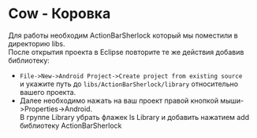 Cow - Коровка
===

Для работы необходим ActionBarSherlock который мы поместили в директорию libs.<br>
После открытия проекта в Eclipse повторите те же действия добавив библиотеку:<br>
* ```File->New->Android Project->Create project from existing source```<br>
и укажите путь до ```libs/ActionBarSherlock/library``` относительно вашего проекта.<br>
* Далее необходимо нажать на ваш проект правой кнопкой мыши->Properties->Android.<br>
В группе Library убрать флажек ls Library и добавить нажатием add библиотеку ActionBarSherlock<br>
